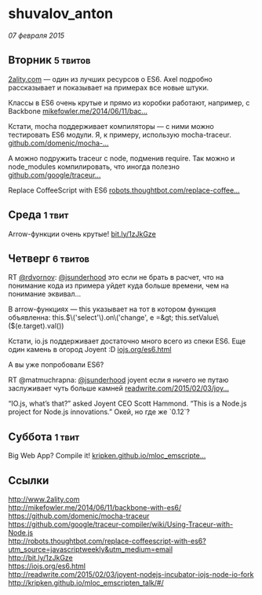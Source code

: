# shuvalov_anton

_07 февраля 2015_

## Вторник <small>5 твитов</small>

[2ality.com](http://t.co/PvtJZodxLf "http://www.2ality.com") — один из лучших ресурсов о ES6. Axel подробно рассказывает и показывает на примерах все новые штуки.

Классы в ES6 очень крутые и прямо из коробки работают, например, с Backbone [mikefowler.me\/2014\/06\/11\/bac…](http://t.co/iTpI8kcbF1 "http://mikefowler.me/2014/06/11/backbone-with-es6/")

Кстати, mocha поддерживает компиляторы — с ними можно тестировать ES6 модули. Я, к примеру, использую mocha-traceur. [github.com\/domenic\/mocha-…](https://t.co/RYEpf7hWPX "https://github.com/domenic/mocha-traceur")

А можно подружить traceur c node, подменив require. Так можно и node\_modules компилировать, что иногда полезно [github.com\/google\/traceur…](https://t.co/ZUhwmdVsin "https://github.com/google/traceur-compiler/wiki/Using-Traceur-with-Node.js")

Replace CoffeeScript with ES6 [robots.thoughtbot.com\/replace-coffee…](http://t.co/ELB3FSt6Qx "http://robots.thoughtbot.com/replace-coffeescript-with-es6?utm_source=javascriptweekly&utm_medium=email")

## Среда <small>1 твит</small>

Arrow-функции очень крутые! [bit.ly\/1zJkGze](http://t.co/U1ODB6vaN3 "http://bit.ly/1zJkGze")

## Четверг <small>6 твитов</small>

RT [@rdvornov](https://twitter.com/rdvornov "Roman Dvornov"): [@jsunderhood](https://twitter.com/jsunderhood "Разработчик") это если не брать в расчет, что на понимание кода из примера уйдет куда больше времени, чем на понимание эквивал…

В arrow-функциях — this указывает на тот  в котором функция объявленна: 
this.$\('select'\).on\('change', e =&gt; this.setValue\($\(e.target\).val\(\)\)

Кстати, io.js поддерживает достаточно много всего из спеки ES6. Еще один камень в огород Joyent :D [iojs.org\/es6.html](https://t.co/VtTWv98RPl "https://iojs.org/es6.html")

А вы уже попробовали ES6?

RT @matmuchrapna: [@jsunderhood](https://twitter.com/jsunderhood "Разработчик") joyent если я ничего не путаю заслуживает чуть больше камней  [readwrite.com\/2015\/02\/03\/joy…](http://t.co/p5MsEMy5h0 "http://readwrite.com/2015/02/03/joyent-nodejs-incubator-iojs-node-io-fork")

“IO.js, what’s that?” asked Joyent CEO Scott Hammond. “This is a Node.js project for Node.js innovations.” Окей, но где же \`0.12\`?

## Суббота <small>1 твит</small>

Big Web App? Compile it! [kripken.github.io\/mloc\_emscripte…](http://t.co/vuLsUgPI4U "http://kripken.github.io/mloc_emscripten_talk/#/")

## Ссылки

<a href="http://www.2ality.com" target="_blank">http://www.2ality.com</a>  
<a href="http://mikefowler.me/2014/06/11/backbone-with-es6/" target="_blank">http://mikefowler.me/2014/06/11/backbone-with-es6/</a>  
<a href="https://github.com/domenic/mocha-traceur" target="_blank">https://github.com/domenic/mocha-traceur</a>  
<a href="https://github.com/google/traceur-compiler/wiki/Using-Traceur-with-Node.js" target="_blank">https://github.com/google/traceur-compiler/wiki/Using-Traceur-with-Node.js</a>  
<a href="http://robots.thoughtbot.com/replace-coffeescript-with-es6?utm_source=javascriptweekly&utm_medium=email" target="_blank">http://robots.thoughtbot.com/replace-coffeescript-with-es6?utm_source=javascriptweekly&utm_medium=email</a>  
<a href="http://bit.ly/1zJkGze" target="_blank">http://bit.ly/1zJkGze</a>  
<a href="https://iojs.org/es6.html" target="_blank">https://iojs.org/es6.html</a>  
<a href="http://readwrite.com/2015/02/03/joyent-nodejs-incubator-iojs-node-io-fork" target="_blank">http://readwrite.com/2015/02/03/joyent-nodejs-incubator-iojs-node-io-fork</a>  
<a href="http://kripken.github.io/mloc_emscripten_talk/#/" target="_blank">http://kripken.github.io/mloc_emscripten_talk/#/</a>